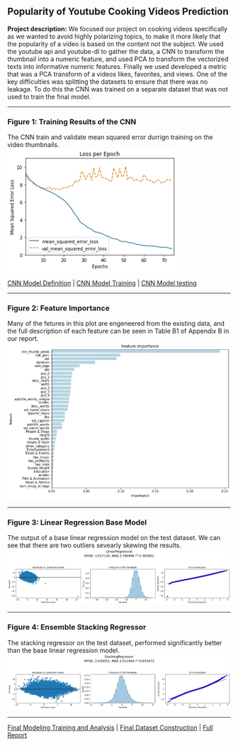 ## Popularity of Youtube Cooking Videos Prediction

**Project description:** We focused our project on cooking videos specifically as we wanted to avoid highly polarizing topics, to make it more likely that the popularity of a video is based on the content not the subject. We used the youtube api and youtube-dl to gather the data, a CNN to transform the thumbnail into a numeric feature, and used PCA to transform the vectorized texts into informative numeric features. Finally we used developed a metric that was a PCA transform of a videos likes, favorites, and views. One of the key difficulties was splitting the datasets to ensure that there was no leakage. To do this the CNN was trained on a separate dataset that was not used to train the final model.<br>

---
### Figure 1: Training Results of the CNN
The CNN train and validate mean squared error durrign training on the video thumbnails.<br>
<img src="images/CNN_training.png?raw=true">

[CNN Model Definition](https://github.com/corbinscahalan/SIADS699-capstone-project/blob/main/cnn_model.py) | [CNN Model Training](https://github.com/corbinscahalan/SIADS699-capstone-project/blob/main/cnn_train_distributed_strategy.py) | [CNN Model testing](https://github.com/corbinscahalan/SIADS699-capstone-project/blob/main/cnn_on_test_data.ipynb)

---

### Figure 2: Feature Importance
Many of the fetures in this plot are engeneered from the existing data, and the full description of each feature can be seen in Table B1 of Appendix B in our report.
<img src="images/popularity_feature_importance.png?raw=true">


---

### Figure 3: Linear Regression Base Model
The output of a base linear regression model on the test dataset. We can see that there are two outliers sevearly skewing the results.
<img src="images/popularity_lin_regression.png?raw=true">

---

### Figure 4: Ensemble Stacking Regressor
The stacking regressor on the test dataset, performed significantly better than the base linear regression model.
<img src="images/popularity_stacking.png?raw=true">

---

[Final Modeling Training and Analysis](https://github.com/corbinscahalan/SIADS699-capstone-project/blob/main/Final_model.ipynb) | 
[Final Dataset Construction](https://github.com/corbinscahalan/SIADS699-capstone-project/blob/main/construct_final_dataset.ipynb) | 
[Full Report](https://medium.com/@team_popular/predicting-youtube-cooking-video-popularity-a5b841732e2d)